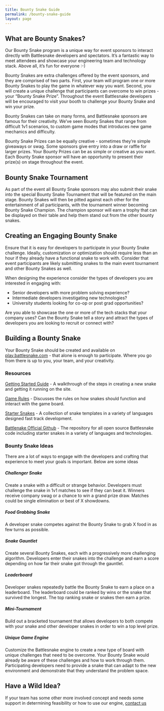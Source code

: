 ```yaml
---
title: Bounty Snake Guide
permalink: /bounty-snake-guide
layout: page
---
```


## What are Bounty Snakes?

Our Bounty Snake program is a unique way for event sponsors to interact directly with Battlesnake developers and spectators. It’s a fantastic way to meet attendees and showcase your engineering team and technology stack. Above all, it’s fun for everyone :-)

Bounty Snakes are extra challenges offered by the event sponsors, and they are comprised of two parts. First, your team will program one or more Bounty Snakes to play the game in whatever way you want. Second, you will create a unique challenge that participants can overcome to win prizes - your “Bounty Snake Prize”. Throughout the event Battlesnake developers will be encouraged to visit your booth to challenge your Bounty Snake and win your prize.

Bounty Snakes can take on many forms, and Battlesnake sponsors are famous for their creativity. We’ve seen Bounty Snakes that range from difficult 1v1 scenarios, to custom game modes that introduces new game mechanics and difficulty.

Bounty Snake Prizes can be equally creative - sometimes they’re simple giveaways or swag. Some sponsors give entry into a draw or raffle for larger prizes. Your Bounty Prizes can be as simple or creative as you want. Each Bounty Snake sponsor will have an opportunity to present their prize(s) on stage throughout the event.

## Bounty Snake Tournament

As part of the event all Bounty Snake sponsors may also submit their snake into the special Bounty Snake Tournament that will be featured on the main stage. Bounty Snakes will then be pitted against each other for the entertainment of all participants, with the tournament winner becoming Bounty Snake Champion. The champion sponsor will earn a trophy that can be displayed on their table and help them stand out from the other bounty snakes.


## Creating an Engaging Bounty Snake

Ensure that it is easy for developers to participate in your Bounty Snake challenge. Ideally, customization or optimization should require less than an hour if they already have a functional snake to work with. Consider that event participants are likely submitting snakes to the main event tournament and other Bounty Snakes as well.

When designing the experience consider the types of developers you are interested in engaging with:
-   Senior developers with more problem solving experience?
-   Intermediate developers investigating new technologies?
-   University students looking for co-op or post grad opportunities?

Are you able to showcase the one or more of the tech stacks that your company uses? Can the Bounty Snake tell a story and attract the types of developers you are looking to recruit or connect with?

## Building a Bounty Snake

Your Bounty Snake should be created and available on [play.battlesnake.com](https://play.battlesnake.com/) - that alone is enough to participate. Where you go from there is up to you, your team, and your creativity.

### Resources

[Getting Started Guide](https://docs.battlesnake.com/) - A walkthrough of the steps in creating a new snake and getting it running on the site.

[Game Rules](https://docs.battlesnake.com/rules) - Discusses the rules on how snakes should function and interact with the game board.

[Starter Snakes](https://docs.battlesnake.com/starter-snakes) - A collection of snake templates in a variety of languages designed fast track development.

[Battlenake Official Github](https://github.com/battlesnakeofficial) - The repository for all open source Battlesnake code including starter snakes in a variety of languages and technologies.

### Bounty Snake Ideas

There are a lot of ways to engage with the developers and crafting that experience to meet your goals is important. Below are some ideas

##### _Challenger Snake_
Create a snake with a difficult or strange behavior. Developers must challenge the snake in 1v1 matches to see if they can beat it. Winners receive company swag or a chance to win a grand prize draw. Matches could be single elimination or best of X showdowns.

##### _Food Grabbing Snake_
A developer snake competes against the Bounty Snake to grab X food in as few turns as possible.

##### _Snake Gauntlet_
Create several Bounty Snakes, each with a progressively more challenging algorithm. Developers enter their snakes into the challenge and earn a score depending on how far their snake got through the gauntlet.

##### _Leaderboard_
Developer snakes repeatedly battle the Bounty Snake to earn a place on a leaderboard. The leaderboard could be ranked by wins or the snake that survived the longest. The top ranking snake or snakes then earn a prize.

##### _Mini-Tournament_
Build out a bracketed tournament that allows developers to both compete with your snake and other developer snakes in order to win a top level prize.

##### _Unique Game Engine_
Customize the Battlesnake engine to create a new type of board with unique challenges that need to be overcome. Your Bounty Snake would already be aware of these challenges and how to work through them. Participating developers need to provide a snake that can adapt to the new environment and demonstrate that they understand the problem space.

## Have a Wild Idea?
If your team has some other more involved concept and needs some support in determining feasibility or how to use our engine, [contact us](mailto:us@battlesnake.com)
